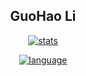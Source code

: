 <div align='center'>

## GuoHao Li

[![stats]][home]

[![language]][home]

</div>


[home]: https://github.com/li-guohao

[stats]: https://github-readme-stats.vercel.app/api?username=li-guohao&locale=cn&show_icons=true&include_all_commits=true&theme=transparent&hide_border=true
[language]: https://github-readme-stats.vercel.app/api/top-langs?username=li-guohao&locale=cn&show_icons=true&theme=transparent&card_width=470&hide_border=true
